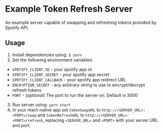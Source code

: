 # Example Token Refresh Server

An example server capable of swapping and refreshing tokens provided by Spotify API.

## Usage

1. Install dependencies using: `$ yarn`
2. Set the following environment variables:

* `SPOTIFY_CLIENT_ID` - your spotify app id
* `SPOTIFY_CLIENT_SECRET` - your spotify app secret
* `SPOTIFY_CLIENT_CALLBACK` - your spotify app redirect URL
* `ENCRYPTION_SECRET` - any arbitrary string to use to encrypt/decrypt refresh tokens
* `PORT` - (*optional*) The port to run the server on. Default is 3000

3. Run server using: `yarn start`
4. In your react-native app set `tokenSwapURL` to `http://<SERVER_URL>:<PORT>/swap` and `tokenRefreshURL` to `http://<SERVER_URL>:<PORT>/refresh`, replacing `<SERVER_URL>` and `<PORT>` with your server URL and port.
